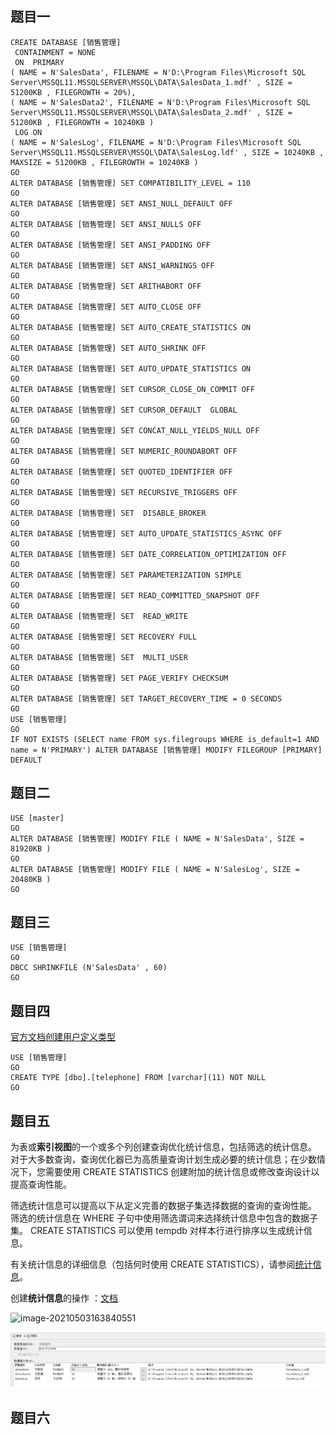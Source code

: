 ## 题目一

```mssql
CREATE DATABASE [销售管理]
 CONTAINMENT = NONE
 ON  PRIMARY 
( NAME = N'SalesData', FILENAME = N'D:\Program Files\Microsoft SQL Server\MSSQL11.MSSQLSERVER\MSSQL\DATA\SalesData_1.mdf' , SIZE = 51200KB , FILEGROWTH = 20%), 
( NAME = N'SalesData2', FILENAME = N'D:\Program Files\Microsoft SQL Server\MSSQL11.MSSQLSERVER\MSSQL\DATA\SalesData_2.mdf' , SIZE = 51200KB , FILEGROWTH = 10240KB )
 LOG ON 
( NAME = N'SalesLog', FILENAME = N'D:\Program Files\Microsoft SQL Server\MSSQL11.MSSQLSERVER\MSSQL\DATA\SalesLog.ldf' , SIZE = 10240KB , MAXSIZE = 51200KB , FILEGROWTH = 10240KB )
GO
ALTER DATABASE [销售管理] SET COMPATIBILITY_LEVEL = 110
GO
ALTER DATABASE [销售管理] SET ANSI_NULL_DEFAULT OFF 
GO
ALTER DATABASE [销售管理] SET ANSI_NULLS OFF 
GO
ALTER DATABASE [销售管理] SET ANSI_PADDING OFF 
GO
ALTER DATABASE [销售管理] SET ANSI_WARNINGS OFF 
GO
ALTER DATABASE [销售管理] SET ARITHABORT OFF 
GO
ALTER DATABASE [销售管理] SET AUTO_CLOSE OFF 
GO
ALTER DATABASE [销售管理] SET AUTO_CREATE_STATISTICS ON 
GO
ALTER DATABASE [销售管理] SET AUTO_SHRINK OFF 
GO
ALTER DATABASE [销售管理] SET AUTO_UPDATE_STATISTICS ON 
GO
ALTER DATABASE [销售管理] SET CURSOR_CLOSE_ON_COMMIT OFF 
GO
ALTER DATABASE [销售管理] SET CURSOR_DEFAULT  GLOBAL 
GO
ALTER DATABASE [销售管理] SET CONCAT_NULL_YIELDS_NULL OFF 
GO
ALTER DATABASE [销售管理] SET NUMERIC_ROUNDABORT OFF 
GO
ALTER DATABASE [销售管理] SET QUOTED_IDENTIFIER OFF 
GO
ALTER DATABASE [销售管理] SET RECURSIVE_TRIGGERS OFF 
GO
ALTER DATABASE [销售管理] SET  DISABLE_BROKER 
GO
ALTER DATABASE [销售管理] SET AUTO_UPDATE_STATISTICS_ASYNC OFF 
GO
ALTER DATABASE [销售管理] SET DATE_CORRELATION_OPTIMIZATION OFF 
GO
ALTER DATABASE [销售管理] SET PARAMETERIZATION SIMPLE 
GO
ALTER DATABASE [销售管理] SET READ_COMMITTED_SNAPSHOT OFF 
GO
ALTER DATABASE [销售管理] SET  READ_WRITE 
GO
ALTER DATABASE [销售管理] SET RECOVERY FULL 
GO
ALTER DATABASE [销售管理] SET  MULTI_USER 
GO
ALTER DATABASE [销售管理] SET PAGE_VERIFY CHECKSUM  
GO
ALTER DATABASE [销售管理] SET TARGET_RECOVERY_TIME = 0 SECONDS 
GO
USE [销售管理]
GO
IF NOT EXISTS (SELECT name FROM sys.filegroups WHERE is_default=1 AND name = N'PRIMARY') ALTER DATABASE [销售管理] MODIFY FILEGROUP [PRIMARY] DEFAULT
```

## 题目二

```mssql
USE [master]
GO
ALTER DATABASE [销售管理] MODIFY FILE ( NAME = N'SalesData', SIZE = 81920KB )
GO
ALTER DATABASE [销售管理] MODIFY FILE ( NAME = N'SalesLog', SIZE = 20480KB )
GO

```

## 题目三

```mssql
USE [销售管理]
GO
DBCC SHRINKFILE (N'SalesData' , 60)
GO

```

## 题目四

[官方文档创建用户定义类型](https://docs.microsoft.com/zh-cn/previous-versions/sql/sql-server-2008/ms190232(v=sql.100))

```mssql
USE [销售管理]
GO
CREATE TYPE [dbo].[telephone] FROM [varchar](11) NOT NULL
GO
```



## 题目五

为表或**索引视图**的一个或多个列创建查询优化统计信息，包括筛选的统计信息。 对于大多数查询，查询优化器已为高质量查询计划生成必要的统计信息；在少数情况下，您需要使用 CREATE STATISTICS 创建附加的统计信息或修改查询设计以提高查询性能。

筛选统计信息可以提高以下从定义完善的数据子集选择数据的查询的查询性能。 筛选的统计信息在 WHERE 子句中使用筛选谓词来选择统计信息中包含的数据子集。 CREATE STATISTICS 可以使用 tempdb 对样本行进行排序以生成统计信息。

有关统计信息的详细信息（包括何时使用 CREATE STATISTICS），请参阅[统计信息](https://docs.microsoft.com/zh-cn/previous-versions/sql/sql-server-2012/ms190397(v=sql.110))。



创建**统计信息**的操作 ：[文档](https://docs.microsoft.com/zh-cn/previous-versions/sql/sql-server-2012/ms188038(v=sql.110))

![image-20210503163840551](C:\Users\21889\AppData\Roaming\Typora\typora-user-images\image-20210503163840551.png)



![image-20210503194030227](https://raw.githubusercontent.com/Billyas/myimg/main/img/image-20210503194030227.png)



## 题目六



